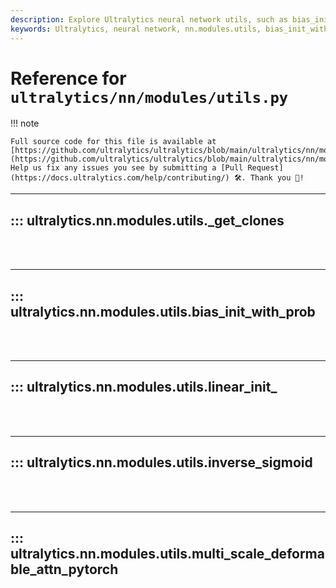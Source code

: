 ```yaml
---
description: Explore Ultralytics neural network utils, such as bias_init_with_prob, inverse_sigmoid and multi_scale_deformable_attn_pytorch functions.
keywords: Ultralytics, neural network, nn.modules.utils, bias_init_with_prob, inverse_sigmoid, multi_scale_deformable_attn_pytorch
---
```


# Reference for `ultralytics/nn/modules/utils.py`

!!! note

    Full source code for this file is available at [https://github.com/ultralytics/ultralytics/blob/main/ultralytics/nn/modules/utils.py](https://github.com/ultralytics/ultralytics/blob/main/ultralytics/nn/modules/utils.py). Help us fix any issues you see by submitting a [Pull Request](https://docs.ultralytics.com/help/contributing/) 🛠️. Thank you 🙏!

---
## ::: ultralytics.nn.modules.utils._get_clones
<br><br>

---
## ::: ultralytics.nn.modules.utils.bias_init_with_prob
<br><br>

---
## ::: ultralytics.nn.modules.utils.linear_init_
<br><br>

---
## ::: ultralytics.nn.modules.utils.inverse_sigmoid
<br><br>

---
## ::: ultralytics.nn.modules.utils.multi_scale_deformable_attn_pytorch
<br><br>
